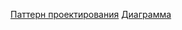 [Паттерн проектирования](https://gitlab.ozon.dev/kweall/homework/-/blob/devtask/GOJHW-2/packaging/README.md)
[Диаграмма](https://gitlab.ozon.dev/kweall/homework/-/blob/devtask/GOJHW-2/diagram/README.md)